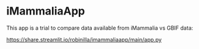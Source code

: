 # iMammaliaApp
This app is a trial to compare data available from iMammalia vs GBIF data:

https://share.streamlit.io/robinilla/imammaliaapp/main/app.py
